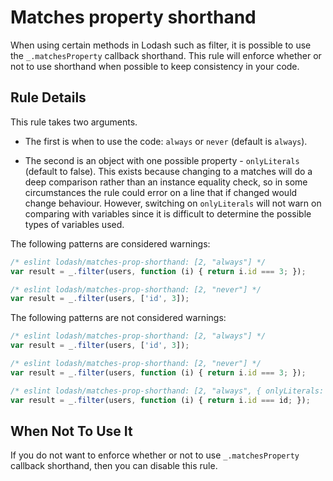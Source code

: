 # Matches property shorthand

When using certain methods in Lodash such as filter, it is possible to use the `_.matchesProperty` callback shorthand.
This rule will enforce whether or not to use shorthand when possible to keep consistency in your code.

## Rule Details

This rule takes two arguments.

* The first is when to use the code: `always` or `never` (default is `always`).

* The second is an object with one possible property - `onlyLiterals` (default to false). This exists because changing to a matches will do a deep comparison rather than an instance equality check, so in some circumstances the rule could error on a line that if changed would change behaviour. However, switching on `onlyLiterals` will not warn on comparing with variables since it is difficult to determine the possible types of variables used.

The following patterns are considered warnings:

```js
/* eslint lodash/matches-prop-shorthand: [2, "always"] */
var result = _.filter(users, function (i) { return i.id === 3; });
```

```js
/* eslint lodash/matches-prop-shorthand: [2, "never"] */
var result = _.filter(users, ['id', 3]);
```

The following patterns are not considered warnings:

```js
/* eslint lodash/matches-prop-shorthand: [2, "always"] */
var result = _.filter(users, ['id', 3]);
```

```js
/* eslint lodash/matches-prop-shorthand: [2, "never"] */
var result = _.filter(users, function (i) { return i.id === 3; });
```

```js
/* eslint lodash/matches-prop-shorthand: [2, "always", { onlyLiterals: true }] */
var result = _.filter(users, function (i) { return i.id === id; });
```

## When Not To Use It

If you do not want to enforce whether or not to use `_.matchesProperty` callback shorthand, then you can disable this rule.
